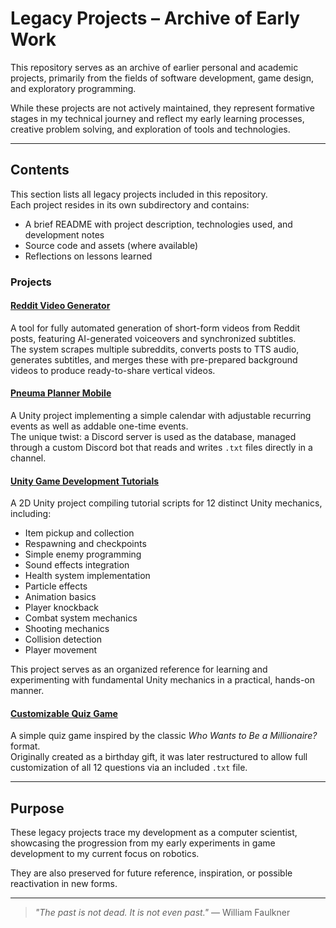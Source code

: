 # Legacy Projects – Archive of Early Work

This repository serves as an archive of earlier personal and academic projects, primarily from the fields of software development, game design, and exploratory programming.

While these projects are not actively maintained, they represent formative stages in my technical journey and reflect my early learning processes, creative problem solving, and exploration of tools and technologies.

---

## Contents

This section lists all legacy projects included in this repository.  
Each project resides in its own subdirectory and contains:

- A brief README with project description, technologies used, and development notes  
- Source code and assets (where available)  
- Reflections on lessons learned

### Projects

#### [Reddit Video Generator](https://github.com/marvin-hermann-research/reddit-video-generator.git)  
A tool for fully automated generation of short-form videos from Reddit posts, featuring AI-generated voiceovers and synchronized subtitles.  
The system scrapes multiple subreddits, converts posts to TTS audio, generates subtitles, and merges these with pre-prepared background videos to produce ready-to-share vertical videos.

#### [Pneuma Planner Mobile](https://github.com/marvin-hermann-research/pneuma-planner-mobile.git)  
A Unity project implementing a simple calendar with adjustable recurring events as well as addable one-time events.  
The unique twist: a Discord server is used as the database, managed through a custom Discord bot that reads and writes `.txt` files directly in a channel.

#### [Unity Game Development Tutorials](https://github.com/marvin-hermann-research/unity-tutorials.git)  
A 2D Unity project compiling tutorial scripts for 12 distinct Unity mechanics, including:  
- Item pickup and collection  
- Respawning and checkpoints  
- Simple enemy programming  
- Sound effects integration  
- Health system implementation  
- Particle effects  
- Animation basics  
- Player knockback  
- Combat system mechanics  
- Shooting mechanics  
- Collision detection  
- Player movement  

This project serves as an organized reference for learning and experimenting with fundamental Unity mechanics in a practical, hands-on manner.

#### [Customizable Quiz Game](https://github.com/marvin-hermann-research/who-wants-to-be-a-millionaire.git)  
A simple quiz game inspired by the classic *Who Wants to Be a Millionaire?* format.  
Originally created as a birthday gift, it was later restructured to allow full customization of all 12 questions via an included `.txt` file.

---

## Purpose

These legacy projects trace my development as a computer scientist, showcasing the progression from my early experiments in game development to my current focus on robotics.

They are also preserved for future reference, inspiration, or possible reactivation in new forms.

---

> _"The past is not dead. It is not even past."_ — William Faulkner
